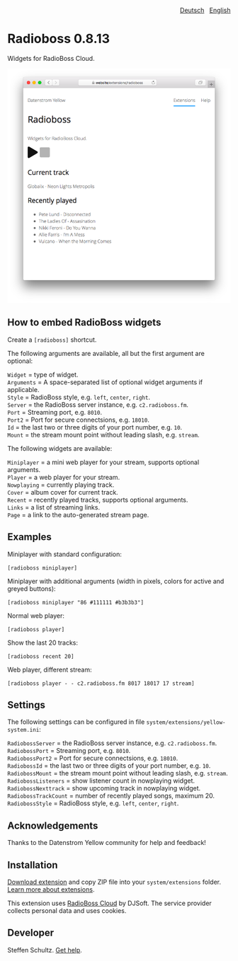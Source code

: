 <p align="right"><a href="README-de.md">Deutsch</a> &nbsp; <a href="README.md">English</a></p>

# Radioboss 0.8.13

Widgets for RadioBoss Cloud.

<p align="center"><img src="radioboss-screenshot.png?raw=true" alt="Screenshot"></p>

## How to embed RadioBoss widgets

Create a `[radioboss]` shortcut. 

The following arguments are available, all but the first argument are optional: 

`Widget` = type of widget.  
`Arguments` = A space-separated list of optional widget arguments if applicable.   
`Style` = RadioBoss style, e.g. `left`, `center`, `right`.  
`Server` = the RadioBoss server instance, e.g. `c2.radioboss.fm`.  
`Port` = Streaming port, e.g. `8010`.  
`Port2` = Port for secure connectsions, e.g. `18010`.  
`Id` = the last two or three digits of your port number, e.g. `10`.  
`Mount` = the stream mount point without leading slash, e.g. `stream`. 

The following widgets are available: 

`Miniplayer` = a mini web player for your stream, supports optional arguments.  
`Player` = a web player for your stream.  
`Nowplaying` = currently playing track.  
`Cover` = album cover for current track.  
`Recent` = recently played tracks, supports optional arguments.  
`Links` = a list of streaming links.  
`Page` = a link to the auto-generated stream page. 

## Examples

Miniplayer with standard configuration:

    [radioboss miniplayer]

Miniplayer with additional arguments (width in pixels, colors for active and greyed buttons):

    [radioboss miniplayer "86 #111111 #b3b3b3"]

Normal web player:

    [radioboss player]

Show the last 20 tracks:

    [radioboss recent 20]

Web player, different stream:

    [radioboss player - - c2.radioboss.fm 8017 18017 17 stream]

## Settings

The following settings can be configured in file `system/extensions/yellow-system.ini`: 

`RadiobossServer` = the RadioBoss server instance, e.g. `c2.radioboss.fm`.  
`RadiobossPort` = Streaming port, e.g. `8010`.  
`RadiobossPort2` = Port for secure connectsions, e.g. `18010`.  
`RadiobossId` = the last two or three digits of your port number, e.g. `10`.  
`RadiobossMount` = the stream mount point without leading slash, e.g. `stream`.  
`RadiobossListeners` = show listener count in nowplaying widget.  
`RadiobossNexttrack` = show upcoming track in nowplaying widget.  
`RadiobossTrackCount` = number of recently played songs, maximum 20.  
`RadiobossStyle` = RadioBoss style, e.g. `left`, `center`, `right`.  

## Acknowledgements

Thanks to the Datenstrom Yellow community for help and feedback!

## Installation

[Download extension](https://github.com/datenstrom/yellow-extensions/raw/main/downloads/radioboss.zip) and copy ZIP file into your `system/extensions` folder. [Learn more about extensions](https://github.com/annaesvensson/yellow-update).

This extension uses [RadioBoss Cloud](https://www.radioboss.fm/radioboss-cloud/) by DJSoft. The service provider collects personal data and uses cookies.

## Developer

Steffen Schultz. [Get help](https://datenstrom.se/yellow/help/).
